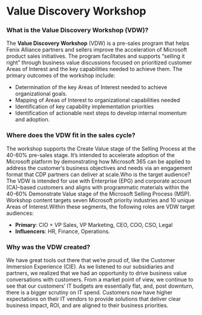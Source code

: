 # Value Discovery Workshop

### What is the Value Discovery Workshop \(VDW\)? 

The **Value Discovery Workshop** \(VDW\) is a pre-sales program that helps Fenix Alliance partners and sellers improve the acceleration of Microsoft product sales initiatives. The program facilitates and supports “selling it right” through business value discussions focused on prioritized customer Areas of Interest and the key capabilities needed to achieve them. The primary outcomes of the workshop include:

* Determination of the key Areas of Interest needed to achieve organizational goals.
* Mapping of Areas of Interest to organizational capabilities needed
* Identification of key capability implementation priorities
* Identification of actionable next steps to develop internal momentum and adoption.

### Where does the VDW fit in the sales cycle?

The workshop supports the Create Value stage of the Selling Process at the 40-60% pre-sales stage. It’s intended to accelerate adoption of the Microsoft platform by demonstrating how Microsoft 365 can be applied to address the customer’s business objectives and needs via an engagement format that CDP partners can deliver at scale.Who is the target audience?The VDW is intended for use with Enterprise \(EPG\) and corporate account \(CA\)–based customers and aligns with programmatic materials within the 40-60% Demonstrate Value stage of the Microsoft Selling Process \(MSP\). Workshop content targets seven Microsoft priority industries and 10 unique Areas of Interest.Within these segments, the following roles are VDW target audiences:

* **Primary**: CIO + VP Sales, VP Marketing, CEO, COO, CSO, Legal
* **Influencers**: HR, Finance, Operations.

### Why was the VDW created?

We have great tools out there that we’re proud of, like the Customer Immersion Experience \(CIE\). As we listened to our subsidiaries and partners, we realized that we had an opportunity to drive business value conversations with customers. From a market point of view, we continue to see that our customers’ IT budgets are essentially flat, and, post downturn, there is a bigger scrutiny on IT spend. Customers now have higher expectations on their IT vendors to provide solutions that deliver clear business impact, ROI, and are aligned to their business priorities.

